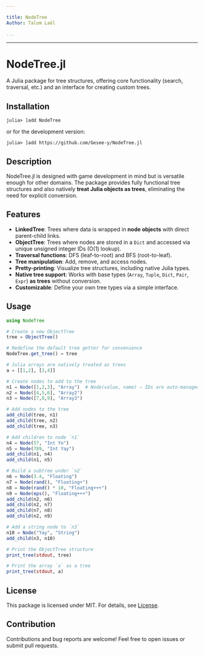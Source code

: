 ```yaml
---

title: NodeTree  
Author: Talom Laël  

...
```


---

# NodeTree.jl  

A Julia package for tree structures, offering core functionality (search, traversal, etc.) and an interface for creating custom trees.  

## Installation 

```julia-repl
julia> ]add NodeTree
```

or for the development version:  
```julia-repl
julia> ]add https://github.com/Gesee-y/NodeTree.jl
```

## Description  

NodeTree.jl is designed with game development in mind but is versatile enough for other domains. The package provides fully functional tree structures and also natively **treat Julia objects as trees**, eliminating the need for explicit conversion.

## Features  

- **LinkedTree**: Trees where data is wrapped in **node objects** with direct parent-child links.  
- **ObjectTree**: Trees where nodes are stored in a `Dict` and accessed via unique unsigned integer IDs (O(1) lookup).  
- **Traversal functions**: DFS (leaf-to-root) and BFS (root-to-leaf).  
- **Tree manipulation**: Add, remove, and access nodes.  
- **Pretty-printing**: Visualize tree structures, including native Julia types.  
- **Native tree support**: Works with base types (`Array`, `Tuple`, `Dict`, `Pair`, `Expr`) **as trees** without conversion.  
- **Customizable**: Define your own tree types via a simple interface.  

## Usage

```julia
using NodeTree

# Create a new ObjectTree
tree = ObjectTree()

# Redefine the default tree getter for convenience
NodeTree.get_tree() = tree

# Julia arrays are natively treated as trees
a = [[1,2], [3,4]]  

# Create nodes to add to the tree
n1 = Node([1,2,3], "Array")  # Node(value, name) – IDs are auto-managed
n2 = Node([4,5,6], "Array2")
n3 = Node([7,8,9], "Array3")

# Add nodes to the tree
add_child(tree, n1)
add_child(tree, n2)
add_child(tree, n3)

# Add children to node `n1`
n4 = Node(57, "Int Yo")
n5 = Node(789, "Int Yay")
add_child(n1, n4)
add_child(n1, n5)

# Build a subtree under `n2`
n6 = Node(3.4, "Floating")
n7 = Node(rand(), "Floating+")
n8 = Node(rand() * 10, "Floating+++")
n9 = Node(eps(), "Floating+++")
add_child(n2, n6)
add_child(n2, n7)
add_child(n7, n8)
add_child(n2, n9)

# Add a string node to `n3`
n10 = Node("Yay", "String")
add_child(n3, n10)

# Print the ObjectTree structure
print_tree(stdout, tree)

# Print the array `a` as a tree
print_tree(stdout, a)
```

## License  

This package is licensed under MIT. For details, see [License](https://github.com/Gesee-y/NodeTree.jl/blob/main/License.txt).  

## Contribution  

Contributions and bug reports are welcome! Feel free to open issues or submit pull requests.  
